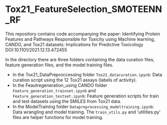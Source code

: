 # Tox21_FeatureSelection_SMOTEENN_RF
This repository contains code accompanying the paper:
Identifying Protein Features and Pathways Responsible for Toxicity using Machine learning, CANDO, and Tox21 datasets: Implications for Predictive Toxicology
DOI:10.1101/2021.12.13.472455

In the  directory there are three folders containing the data curation files, feature generation files, and the model training files.

* In the Tox21_DataPreproccessing folder `Tox21_datacuration.ipynb`: Data curation script using the 12 Tox21 assays (labels of activity).
* In the Feautregeneration_using CANDO folder `Feature_generation_trainset.ipynb` and `Feature_generation_testset.ipynb`: Feature generation scripts for train and test datasets using the SMILES from Tox21 data.
* In the ModelTraining folder `Datapreprocessing_modeltraining.ipynb`: Data wrangling and model training. The `train_utils.py` and 'utilities.py' files are helper functions for model training. 
